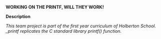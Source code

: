 **WORKING ON THE PRINTF, WILL THEY WORK!**

**Description**

*This team project is part of the first year curriculum of Holberton School. _printf replicates the C standard library printf() function.*

